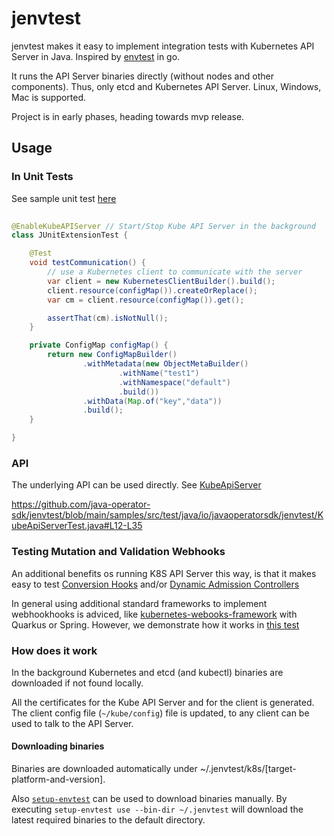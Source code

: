 # jenvtest

jenvtest makes it easy to implement integration tests with Kubernetes API Server in Java. 
Inspired by [envtest](https://book.kubebuilder.io/reference/envtest.html) in go.

It runs the API Server binaries directly (without nodes and other components). Thus, only etcd and Kubernetes API Server.
Linux, Windows, Mac is supported.

Project is in early phases, heading towards mvp release.

## Usage 

### In Unit Tests

See sample unit test [here](https://github.com/java-operator-sdk/jenvtest/blob/main/samples/src/test/java/io/javaoperatorsdk/jenvtest/JUnitExtensionTest.java#L10-L10)

```java
 
@EnableKubeAPIServer // Start/Stop Kube API Server in the background
class JUnitExtensionTest {

    @Test
    void testCommunication() {
        // use a Kubernetes client to communicate with the server
        var client = new KubernetesClientBuilder().build();
        client.resource(configMap()).createOrReplace();
        var cm = client.resource(configMap()).get();

        assertThat(cm).isNotNull();
    }

    private ConfigMap configMap() {
        return new ConfigMapBuilder()
                .withMetadata(new ObjectMetaBuilder()
                        .withName("test1")
                        .withNamespace("default")
                        .build())
                .withData(Map.of("key","data"))
                .build();
    }

}
```

### API

The underlying API can be used directly. See [KubeApiServer](https://github.com/java-operator-sdk/jenvtest/blob/main/core/src/main/java/io/javaoperatorsdk/jenvtest/KubeAPIServer.java#L47-L47)

https://github.com/java-operator-sdk/jenvtest/blob/main/samples/src/test/java/io/javaoperatorsdk/jenvtest/KubeApiServerTest.java#L12-L35

### Testing Mutation and Validation Webhooks

An additional benefits os running K8S API Server this way, is that it makes easy to test 
[Conversion Hooks](https://kubernetes.io/docs/tasks/extend-kubernetes/custom-resources/custom-resource-definition-versioning/#webhook-conversion) 
and/or
[Dynamic Admission Controllers](https://kubernetes.io/docs/reference/access-authn-authz/extensible-admission-controllers/)

In general using additional standard frameworks to implement webhookhooks is adviced, like [kubernetes-webooks-framework](https://github.com/java-operator-sdk/kubernetes-webooks-framework)
with Quarkus or Spring. However, we demonstrate how it works in [this test](https://github.com/java-operator-sdk/jenvtest/blob/main/samples/src/test/java/io/javaoperatorsdk/jenvtest/KubernetesMutationHookHandlingTest.java#L53-L53)

### How does it work

In the background Kubernetes and etcd (and kubectl) binaries are downloaded if not found locally.

All the certificates for the Kube API Server and for the client is generated. The client config file
(`~/kube/config`) file is updated, to any client can be used to talk to the API Server. 

#### Downloading binaries

Binaries are downloaded automatically under ~/.jenvtest/k8s/[target-platform-and-version].

Also [`setup-envtest`](https://pkg.go.dev/sigs.k8s.io/controller-runtime/tools/setup-envtest#section-readme) can be used
to download binaries manually. By executing `setup-envtest use --bin-dir ~/.jenvtest` will download the latest required
binaries to the default directory.

